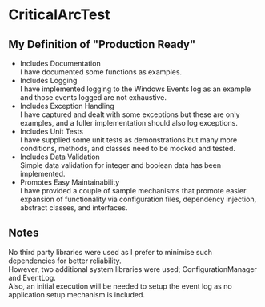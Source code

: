 # CriticalArcTest
## My Definition of "Production Ready"
- Includes Documentation  
I have documented some functions as examples.
- Includes Logging  
I have implemented logging to the Windows Events log as an example and those events logged are not exhaustive.
- Includes Exception Handling  
I have captured and dealt with some exceptions but these are only examples, and a fuller implementation should also log exceptions.
- Includes Unit Tests  
I have supplied some unit tests as demonstrations but many more conditions, methods, and classes need to be mocked and tested.
- Includes Data Validation  
Simple data validation for integer and boolean data has been implemented.
- Promotes Easy Maintainability  
I have provided a couple of sample mechanisms that promote easier expansion of functionality via configuration files, dependency injection, abstract classes, and interfaces.

## Notes
No third party libraries were used as I prefer to minimise such dependencies for better reliability.  
However, two additional system libraries were used; ConfigurationManager and EventLog.  
Also, an initial execution will be needed to setup the event log as no application setup mechanism is included.

